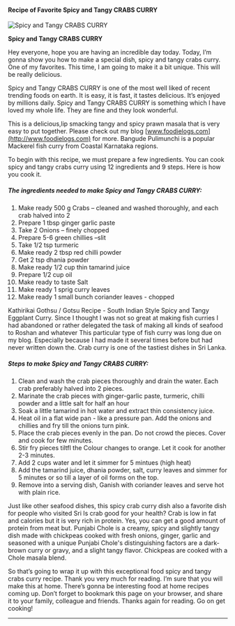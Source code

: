             

#### Recipe of Favorite Spicy and Tangy CRABS CURRY

![Spicy and Tangy CRABS CURRY](https://img-global.cpcdn.com/recipes/b8d5665a980a6d01/751x532cq70/spicy-and-tangy-crabs-curry-recipe-main-photo.jpg)

**Spicy and Tangy CRABS CURRY**

Hey everyone, hope you are having an incredible day today. Today, I’m gonna show you how to make a special dish, spicy and tangy crabs curry. One of my favorites. This time, I am going to make it a bit unique. This will be really delicious.

Spicy and Tangy CRABS CURRY is one of the most well liked of recent trending foods on earth. It is easy, it is fast, it tastes delicious. It’s enjoyed by millions daily. Spicy and Tangy CRABS CURRY is something which I have loved my whole life. They are fine and they look wonderful.

This is a delicious,lip smacking tangy and spicy prawn masala that is very easy to put together. Please check out my blog [www.foodielogs.com](http://www.foodielogs.com) for more. Bangude Pulimunchi is a popular Mackerel fish curry from Coastal Karnataka regions.

To begin with this recipe, we must prepare a few ingredients. You can cook spicy and tangy crabs curry using 12 ingredients and 9 steps. Here is how you cook it.

##### The ingredients needed to make Spicy and Tangy CRABS CURRY:

1.  Make ready 500 g Crabs – cleaned and washed thoroughly, and each crab halved into 2
2.  Prepare 1 tbsp ginger garlic paste
3.  Take 2 Onions – finely chopped
4.  Prepare 5-6 green chillies –slit
5.  Take 1/2 tsp turmeric
6.  Make ready 2 tbsp red chilli powder
7.  Get 2 tsp dhania powder
8.  Make ready 1/2 cup thin tamarind juice
9.  Prepare 1/2 cup oil
10.  Make ready to taste Salt
11.  Make ready 1 sprig curry leaves
12.  Make ready 1 small bunch coriander leaves - chopped

Kathirikai Gothsu / Gotsu Recipe - South Indian Style Spicy and Tangy Eggplant Curry. Since I thought I was not so great at making fish curries I had abandoned or rather delegated the task of making all kinds of seafood to Roshan and whatever This particular type of fish curry was long due on my blog. Especially because I had made it several times before but had never written down the. Crab curry is one of the tastiest dishes in Sri Lanka.

##### Steps to make Spicy and Tangy CRABS CURRY:

1.  Clean and wash the crab pieces thoroughly and drain the water. Each crab preferably halved into 2 pieces.
2.  Marinate the crab pieces with ginger-garlic paste, turmeric, chilli powder and a little salt for half an hour
3.  Soak a little tamarind in hot water and extract thin consistency juice.
4.  Heat oil in a flat wide pan - like a pressure pan. Add the onions and chillies and fry till the onions turn pink.
5.  Place the crab pieces evenly in the pan. Do not crowd the pieces. Cover and cook for few minutes.
6.  Stir fry pieces tiltfl the Colour changes to orange. Let it cook for another 2-3 minutes.
7.  Add 2 cups water and let it simmer for 5 mintues (high heat)
8.  Add the tamarind juice, dhania powder, salt, curry leaves and simmer for 5 minutes or so till a layer of oil forms on the top.
9.  Remove into a serving dish, Ganish with coriander leaves and serve hot with plain rice.

Just like other seafood dishes, this spicy crab curry dish also a favorite dish for people who visited Sri Is crab good for your health? Crab is low in fat and calories but it is very rich in protein. Yes, you can get a good amount of protein from meat but. Punjabi Chole is a creamy, spicy and slightly tangy dish made with chickpeas cooked with fresh onions, ginger, garlic and seasoned with a unique Punjabi Chole's distinguishing factors are a dark-brown curry or gravy, and a slight tangy flavor. Chickpeas are cooked with a Chole masala blend.

So that’s going to wrap it up with this exceptional food spicy and tangy crabs curry recipe. Thank you very much for reading. I’m sure that you will make this at home. There’s gonna be interesting food at home recipes coming up. Don’t forget to bookmark this page on your browser, and share it to your family, colleague and friends. Thanks again for reading. Go on get cooking!

* * *